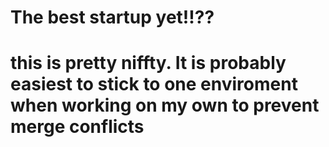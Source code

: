 # The best startup yet!!??

# this is pretty niffty. It is probably easiest to stick to one enviroment when working on my own to prevent merge conflicts
